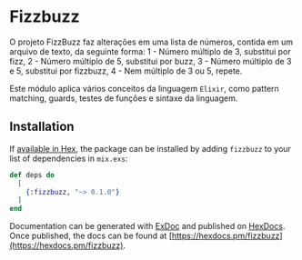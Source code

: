 # Fizzbuzz

O projeto FizzBuzz faz alterações em uma lista de números, contida em um arquivo de texto, da seguinte forma:
1 - Número múltiplo de 3, substitui por fizz,
2 - Número múltiplo de 5, substitui por buzz,
3 - Número múltiplo de 3 e 5, substitui por fizzbuzz,
4 - Nem múltiplo de 3 ou 5, repete.

Este módulo aplica vários conceitos da linguagem ```Elixir```, como pattern matching, guards, testes de funções e sintaxe da linguagem.

## Installation

If [available in Hex](https://hex.pm/docs/publish), the package can be installed
by adding `fizzbuzz` to your list of dependencies in `mix.exs`:

```elixir
def deps do
  [
    {:fizzbuzz, "~> 0.1.0"}
  ]
end
```

Documentation can be generated with [ExDoc](https://github.com/elixir-lang/ex_doc)
and published on [HexDocs](https://hexdocs.pm). Once published, the docs can
be found at [https://hexdocs.pm/fizzbuzz](https://hexdocs.pm/fizzbuzz).

